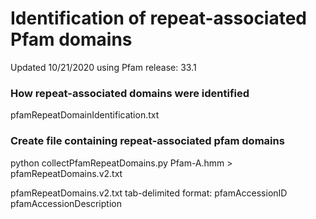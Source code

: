 # Identification of repeat-associated Pfam domains

Updated 10/21/2020 using Pfam release: 33.1

### How repeat-associated domains were identified
pfamRepeatDomainIdentification.txt


### Create file containing repeat-associated pfam domains
python collectPfamRepeatDomains.py Pfam-A.hmm > pfamRepeatDomains.v2.txt

pfamRepeatDomains.v2.txt tab-delimited format: 
pfamAccessionID	pfamAccessionDescription	

